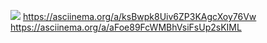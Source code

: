 <a href="https://codeclimate.com/github/MaxTor2001/python-project-49/maintainability"><img src="https://api.codeclimate.com/v1/badges/03c530ba0ac369e38585/maintainability" /></a>
https://asciinema.org/a/ksBwpk8Uiv6ZP3KAgcXoy76Vw
https://asciinema.org/a/aFoe89FcWMBhVsiFsUp2sKIML

